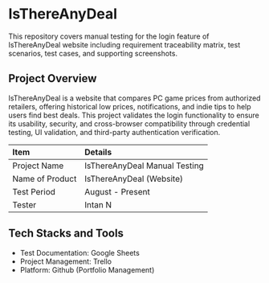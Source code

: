 # IsThereAnyDeal
This repository covers manual testing for the login feature of IsThereAnyDeal website including requirement traceability matrix, test scenarios, test cases, and supporting screenshots.

## Project Overview
IsThereAnyDeal is a website that compares PC game prices from authorized retailers, offering historical low prices, notifications, and indie tips to help users find best deals. This project validates the login functionality to ensure its usability, security, and cross-browser compatibility through credential testing, UI validation, and third-party authentication verification.

| Item | Details |
| :--- | :--- |
| Project Name | IsThereAnyDeal Manual Testing |
| Name of Product | IsThereAnyDeal (Website) |
| Test Period | August - Present |
| Tester| Intan N |

## Tech Stacks and Tools
- Test Documentation: Google Sheets
- Project Management: Trello
- Platform: Github (Portfolio Management)

